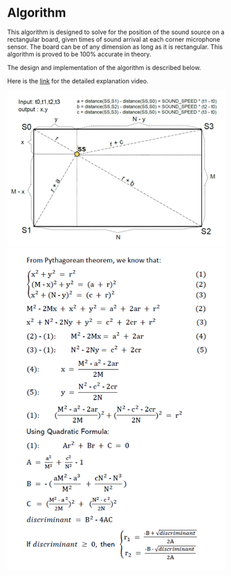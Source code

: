 # Algorithm

This algorithm is designed to solve for the position of the sound source on a rectangular board, given times of sound arrival at each corner microphone sensor. The board can be of any dimension as long as it is rectangular. This algorithm is proved to be 100% accurate in theory.

The design and implementation of the algorithm is described below.

Here is the [link](https://www.bilibili.com/video/av93537160) for the detailed explanation video.


![sketch](images/sketch.png)
![sketch](images/equations.png)
